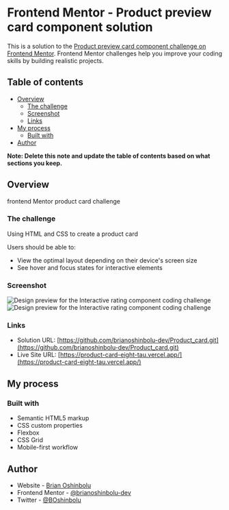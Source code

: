 # Frontend Mentor - Product preview card component solution

This is a solution to the [Product preview card component challenge on Frontend Mentor](https://www.frontendmentor.io/challenges/product-preview-card-component-GO7UmttRfa). Frontend Mentor challenges help you improve your coding skills by building realistic projects. 

## Table of contents

- [Overview](#overview)
  - [The challenge](#the-challenge)
  - [Screenshot](#screenshot)
  - [Links](#links)
- [My process](#my-process)
  - [Built with](#built-with)
- [Author](#author)

**Note: Delete this note and update the table of contents based on what sections you keep.**

## Overview
frontend Mentor product card challenge

### The challenge
Using HTML and CSS to create a product card

Users should be able to:

- View the optimal layout depending on their device's screen size
- See hover and focus states for interactive elements

### Screenshot

![Design preview for the Interactive rating component coding challenge](./image/pcard_mob.png)
![Design preview for the Interactive rating component coding challenge](./image/pcard_desk.png)


### Links

- Solution URL: [https://github.com/brianoshinbolu-dev/Product_card.git](https://github.com/brianoshinbolu-dev/Product_card.git)
- Live Site URL: [https://product-card-eight-tau.vercel.app/](https://product-card-eight-tau.vercel.app/)

## My process

### Built with

- Semantic HTML5 markup
- CSS custom properties
- Flexbox
- CSS Grid
- Mobile-first workflow

## Author

- Website - [Brian Oshinbolu](https://portfolio-tan-one-53.vercel.app/)
- Frontend Mentor - [@brianoshinbolu-dev](https://www.frontendmentor.io/profile/brianoshinbolu-dev)
- Twitter - [@BOshinbolu](https://twitter.com/BOshinbolu)

